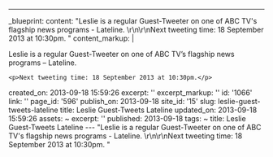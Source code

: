 ---
_blueprint:
  content: "Leslie is a regular Guest-Tweeter on one of ABC TV's flagship news programs
    - Lateline. \r\n\r\nNext tweeting time: 18 September 2013 at 10:30pm. "
  content_markup: |
    <p>Leslie is a regular Guest-Tweeter on one of ABC TV&rsquo;s flagship news programs &ndash; Lateline.</p>

    <p>Next tweeting time: 18 September 2013 at 10:30pm.</p>
  created_on: 2013-09-18 15:59:26
  excerpt: ''
  excerpt_markup: ''
  id: '1066'
  link: ''
  page_id: '596'
  publish_on: 2013-09-18
  site_id: '15'
  slug: leslie-guest-tweets-lateline
  title: Leslie Guest-Tweets Lateline
  updated_on: 2013-09-18 15:59:26
assets: ~
excerpt: ''
published: 2013-09-18
tags: ~
title: Leslie Guest-Tweets Lateline
--- "Leslie is a regular Guest-Tweeter on one of ABC TV's flagship news programs -
  Lateline. \r\n\r\nNext tweeting time: 18 September 2013 at 10:30pm. "
